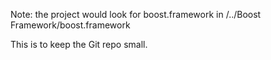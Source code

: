 Note: the project would look for boost.framework in <Work root>/../Boost Framework/boost.framework

This is to keep the Git repo small.